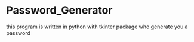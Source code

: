 # Password_Generator
this program is written in python with tkinter package who generate you a password
